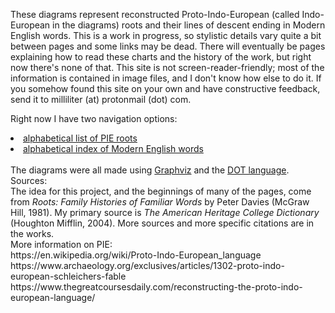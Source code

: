 These diagrams represent reconstructed Proto-Indo-European (called Indo-European in the diagrams) roots and their lines of descent ending in Modern English words. This is a work in progress, so stylistic details vary quite a bit between pages and some links may be dead. There will eventually be pages explaining how to read these charts and the history of the work, but right now there's none of that. This site is not screen-reader-friendly; most of the information is contained in image files, and I don't know how else to do it. If you somehow found this site on your own and have constructive feedback, send it to milliliter (at) protonmail (dot) com. 

Right now I have two navigation options:
<li><a href="root-list.html">alphabetical list of PIE roots</a></li>
<li><a href="alpha-index.html">alphabetical index of Modern English words</a></li>
<br/>
The diagrams were all made using <a href="https://graphviz.org/">Graphviz</a> and the <a href="https://graphviz.org/doc/info/lang.html">DOT language</a>.
<br/>
Sources:<br/>
The idea for this project, and the beginnings of many of the pages, come from <i>Roots: Family Histories of Familiar Words</i> by Peter Davies (McGraw Hill, 1981).
My primary source is <i>The American Heritage College Dictionary</i> (Houghton Mifflin, 2004). More sources and more specific citations are in the works.
<br/>
More information on PIE:<br/>
https://en.wikipedia.org/wiki/Proto-Indo-European_language<br/>
https://www.archaeology.org/exclusives/articles/1302-proto-indo-european-schleichers-fable<br/>
https://www.thegreatcoursesdaily.com/reconstructing-the-proto-indo-european-language/<br/>
